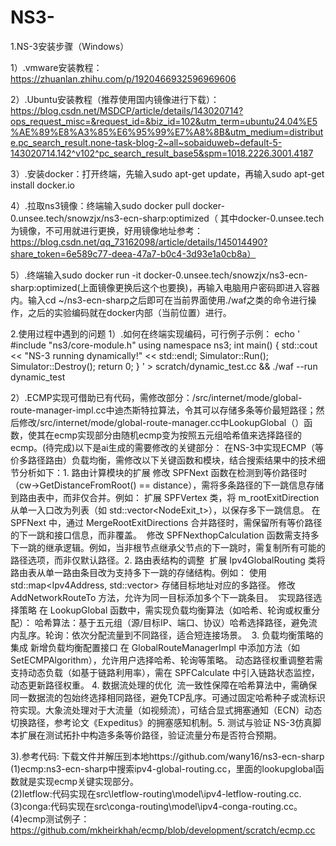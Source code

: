 # NS3-
1.NS-3安装步骤（Windows）

1）.vmware安装教程：https://zhuanlan.zhihu.com/p/1920466932596969606

2）.Ubuntu安装教程（推荐使用国内镜像进行下载）：https://blog.csdn.net/MSDCP/article/details/143020714?ops_request_misc=&request_id=&biz_id=102&utm_term=ubuntu24.04%E5%AE%89%E8%A3%85%E6%95%99%E7%A8%8B&utm_medium=distribute.pc_search_result.none-task-blog-2~all~sobaiduweb~default-5-143020714.142^v102^pc_search_result_base5&spm=1018.2226.3001.4187

3）.安装docker：打开终端，先输入sudo apt-get update，再输入sudo apt-get install docker.io

4）.拉取ns3镜像：终端输入sudo docker pull docker-0.unsee.tech/snowzjx/ns3-ecn-sharp:optimized（ 其中docker-0.unsee.tech为镜像，不可用就进行更换，好用镜像地址参考：https://blog.csdn.net/qq_73162098/article/details/145014490?share_token=6e589c77-deea-47a7-b0c4-3d93e1a0cb8a）

5）.终端输入sudo docker run -it docker-0.unsee.tech/snowzjx/ns3-ecn-sharp:optimized(上面镜像更换后这个也要换)，再输入电脑用户密码即进入容器内。输入cd ~/ns3-ecn-sharp之后即可在当前界面使用./waf之类的命令进行操作，之后的实验编码就在docker内部（当前位置）进行。



2.使用过程中遇到的问题
1）.如何在终端实现编码，可行例子示例：
echo '
#include "ns3/core-module.h"
using namespace ns3;
int main() {
    std::cout << "NS-3 running dynamically!" << std::endl;
    Simulator::Run();
    Simulator::Destroy();
    return 0;
}
' > scratch/dynamic_test.cc && ./waf --run dynamic_test

2）.ECMP实现可借助已有代码，需修改部分：/src/internet/mode/global-route-manager-impl.cc中迪杰斯特拉算法，令其可以存储多条等价最短路径；然后修改/src/internet/mode/global-route-manager.cc中LookupGlobal（）函数，使其在ecmp实现部分由随机ecmp变为按照五元组哈希值来选择路径的ecmp。(待完成)以下是ai生成的需要修改的关键部分：
  在NS-3中实现ECMP（等价多路径路由）负载均衡，需修改以下关键函数和模块，结合搜索结果中的技术细节分析如下：
  ​1. 路由计算模块的扩展​
  ​修改 SPFNext 函数​
  在检测到等价路径时（cw->GetDistanceFromRoot() == distance），需将多条路径的下一跳信息存储到路由表中，而非仅合并。例如：
  扩展 SPFVertex 类，将 m_rootExitDirection 从单一入口改为列表（如 std::vector<NodeExit_t>），以保存多下一跳信息。
  在 SPFNext 中，通过 MergeRootExitDirections 合并路径时，需保留所有等价路径的下一跳和接口信息，而非覆盖。
​  修改 SPFNexthopCalculation 函数​
  需支持多下一跳的继承逻辑。例如，当非根节点继承父节点的下一跳时，需复制所有可能的路径选项，而非仅默认路径。
  ​2. 路由表结构的调整​
​  扩展 Ipv4GlobalRouting 类​
  将路由表从单一路由条目改为支持多下一跳的存储结构。例如：
  使用 std::map<Ipv4Address, std::vector<RouteEntry>> 存储目标地址对应的多路径。
  修改 AddNetworkRouteTo 方法，允许为同一目标添加多个下一跳条目。
​  实现路径选择策略​
  在 LookupGlobal 函数中，需实现负载均衡算法（如哈希、轮询或权重分配）：
​  哈希算法​：基于五元组（源/目标IP、端口、协议）哈希选择路径，避免流内乱序。
​  轮询​：依次分配流量到不同路径，适合短连接场景。
​  3. 负载均衡策略的集成​
​  新增负载均衡配置接口​
  在 GlobalRouteManagerImpl 中添加方法（如 SetECMPAlgorithm），允许用户选择哈希、轮询等策略。
  ​动态路径权重调整​
  若需支持动态负载（如基于链路利用率），需在 SPFCalculate 中引入链路状态监控，动态更新路径权重。
  ​4. 数据流处理的优化​
​  流一致性保障​
  在哈希算法中，需确保同一数据流的包始终选择相同路径，避免TCP乱序。可通过固定哈希种子或流标识符实现。
  ​大象流处理​
  对于大流量（如视频流），可结合显式拥塞通知（ECN）动态切换路径，参考论文《Expeditus》的拥塞感知机制。
  ​5. 测试与验证​
  ​NS-3仿真脚本扩展​
  在测试拓扑中构造多条等价路径，验证流量分布是否符合预期。


3).参考代码: 下载文件并解压到本地https://github.com/wany16/ns3-ecn-sharp      
            (1)ecmp:ns3-ecn-sharp中搜索ipv4-global-routing.cc，里面的lookupglobal函数就是实现ecmp关键实现部分。  
            (2)letflow:代码实现在src\letflow-routing\model\ipv4-letflow-routing.cc.   
            (3)conga:代码实现在src\conga-routing\model\ipv4-conga-routing.cc。
            (4)ecmp测试例子：https://github.com/mkheirkhah/ecmp/blob/development/scratch/ecmp.cc

